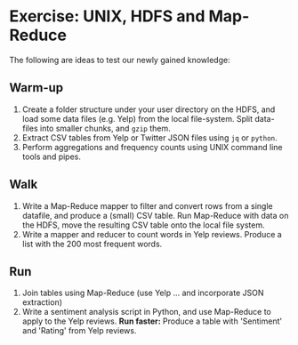 # Exercise: UNIX, HDFS and Map-Reduce

The following are ideas to test our newly gained knowledge:

## Warm-up
1. Create a folder structure under your user directory on the HDFS, and load some data files (e.g. Yelp) from the local file-system. Split data- files into smaller chunks, and `gzip` them.
2. Extract CSV tables from Yelp or Twitter JSON files using `jq` or `python`.
3. Perform aggregations and frequency counts using UNIX command line tools and pipes.


## Walk
1. Write a Map-Reduce mapper to filter and convert rows from a single datafile, and produce a (small) CSV table. Run Map-Reduce with data on the HDFS, move the resulting CSV table onto the local file system.
2. Write a mapper and reducer to count words in Yelp reviews. Produce a list with the 200 most frequent words.

## Run
1. Join tables using Map-Reduce (use Yelp ... and incorporate JSON extraction)
2. Write a sentiment analysis script in Python, and use Map-Reduce to apply to the Yelp reviews. **Run faster:** Produce a table with 'Sentiment' and 'Rating' from Yelp reviews.
